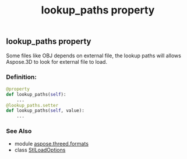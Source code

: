 ﻿---
title: lookup_paths property
second_title: Aspose.3D for Python via .NET API References
description: 
type: docs
weight: 80
url: /python-net/aspose.threed.formats/stlloadoptions/lookup_paths/
is_root: false
---

## lookup_paths property


Some files like OBJ depends on external file, the lookup paths will allows Aspose.3D to look for external file to load.
### Definition:
```python
@property
def lookup_paths(self):
    ...
@lookup_paths.setter
def lookup_paths(self, value):
    ...
```

### See Also
* module [aspose.threed.formats](../../)
* class [StlLoadOptions](/3d/python-net/aspose.threed.formats/stlloadoptions)
